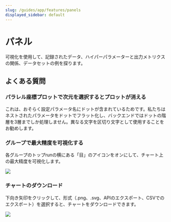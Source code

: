 ```yaml
---
slug: /guides/app/features/panels
displayed_sidebar: default
---
```



# パネル

可視化を使用して、記録されたデータ、ハイパーパラメーターと出力メトリクスの関係、データセットの例を探ります。

## よくある質問

### パラレル座標プロットで次元を選択するとプロットが消える

これは、おそらく設定パラメータ名にドットが含まれているためです。私たちはネストされたパラメータをドットでフラット化し、バックエンドではドットの階層を3層までしか処理しません。異なる文字を区切り文字として使用することをお勧めします。

### グループで最大精度を可視化する

各グループのトップrunの横にある「目」のアイコンをオンにして、チャート上の最大精度を可視化します。

![](/images/app_ui/visualize_max_accuracy.png)

### チャートのダウンロード

下向き矢印をクリックして、形式（.png、.svg、APIのエクスポート、CSVでのエクスポート）を選択すると、チャートをダウンロードできます。

![](/images/app_ui/download_charts.png)